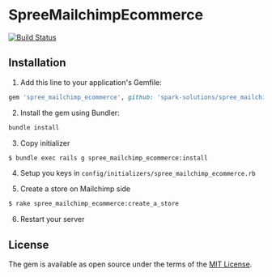 # SpreeMailchimpEcommerce
[![Build Status](https://travis-ci.org/spark-solutions/spree_mailchimp_ecommerce.svg?branch=master)](https://travis-ci.org/spark-solutions/spree_mailchimp_ecommerce)


## Installation
1. Add this line to your application's Gemfile:

```ruby
gem 'spree_mailchimp_ecommerce', github: 'spark-solutions/spree_mailchimp_ecommerce', branch: 'master'
```

2. Install the gem using Bundler:
  ```ruby
  bundle install
  ```

3. Copy initializer
```bash
$ bundle exec rails g spree_mailchimp_ecommerce:install
```

4. Setup you keys in `config/initializers/spree_mailchimp_ecommerce.rb`

5. Create a store on Mailchimp side

```bash
$ rake spree_mailchimp_ecommerce:create_a_store
```

6. Restart your server

## License
The gem is available as open source under the terms of the [MIT License](https://opensource.org/licenses/MIT).
